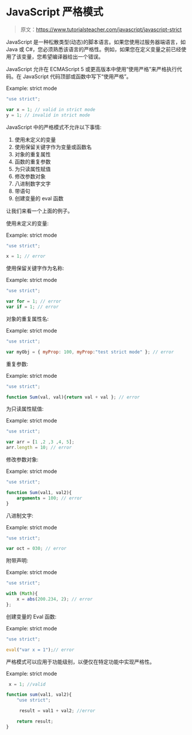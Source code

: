 # JavaScript 严格模式

> 原文：<https://www.tutorialsteacher.com/javascript/javascript-strict>

JavaScript 是一种松散类型(动态)的脚本语言。如果您使用过服务器端语言，如 Java 或 C#，您必须熟悉该语言的严格性。例如，如果您在定义变量之前已经使用了该变量，您希望编译器给出一个错误。

JavaScript 允许在 ECMAScript 5 或更高版本中使用“使用严格”来严格执行代码。在 JavaScript 代码顶部或函数中写下“使用严格”。

Example: strict mode

```js
"use strict";

var x = 1; // valid in strict mode
y = 1; // invalid in strict mode 
```

JavaScript 中的严格模式不允许以下事情:

1.  使用未定义的变量
2.  使用保留关键字作为变量或函数名
3.  对象的重复属性
4.  函数的重复参数
5.  为只读属性赋值
6.  修改参数对象
7.  八进制数字文字
8.  带语句
9.  创建变量的 eval 函数

让我们来看一个上面的例子。

使用未定义的变量:

Example: strict mode

```js
"use strict";

x = 1; // error 
```

使用保留关键字作为名称:

Example: strict mode

```js
"use strict";

var for = 1; // error
var if = 1; // error 
```

对象的重复属性名:

Example: strict mode

```js
"use strict";

var myObj = { myProp: 100, myProp:"test strict mode" }; // error 
```

重复参数:

Example: strict mode

```js
"use strict";

function Sum(val, val){return val + val }; // error 
```

为只读属性赋值:

Example: strict mode

```js
"use strict";

var arr = [1 ,2 ,3 ,4, 5];
arr.length = 10; // error 
```

修改参数对象:

Example: strict mode

```js
"use strict";

function Sum(val1, val2){
    arguments = 100; // error
} 
```

八进制文字:

Example: strict mode

```js
"use strict";

var oct = 030; // error 
```

附带声明:

Example: strict mode

```js
"use strict";

with (Math){
    x = abs(200.234, 2); // error
}; 
```

创建变量的 Eval 函数:

Example: strict mode

```js
"use strict";

eval("var x = 1");// error 
```

严格模式可以应用于功能级别，以便仅在特定功能中实现严格性。

Example: strict mode

```js
 x = 1; //valid

function sum(val1, val2){
    "use strict";

     result = val1 + val2; //error

    return result;
} 
```